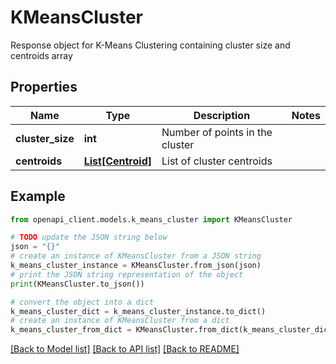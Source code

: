 # KMeansCluster

Response object for K-Means Clustering containing cluster size and centroids array

## Properties

Name | Type | Description | Notes
------------ | ------------- | ------------- | -------------
**cluster_size** | **int** | Number of points in the cluster | 
**centroids** | [**List[Centroid]**](Centroid.md) | List of cluster centroids | 

## Example

```python
from openapi_client.models.k_means_cluster import KMeansCluster

# TODO update the JSON string below
json = "{}"
# create an instance of KMeansCluster from a JSON string
k_means_cluster_instance = KMeansCluster.from_json(json)
# print the JSON string representation of the object
print(KMeansCluster.to_json())

# convert the object into a dict
k_means_cluster_dict = k_means_cluster_instance.to_dict()
# create an instance of KMeansCluster from a dict
k_means_cluster_from_dict = KMeansCluster.from_dict(k_means_cluster_dict)
```
[[Back to Model list]](../README.md#documentation-for-models) [[Back to API list]](../README.md#documentation-for-api-endpoints) [[Back to README]](../README.md)


